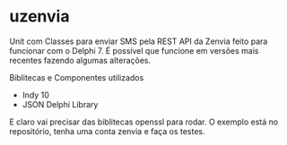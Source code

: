 # uzenvia
Unit com Classes para enviar SMS pela REST API da Zenvia feito para funcionar com o Delphi 7. É possível que funcione
em versões mais recentes fazendo algumas alterações.

Biblitecas e Componentes utilizados

- Indy 10
- JSON Delphi Library

E claro vai precisar das biblitecas openssl para rodar. O exemplo está no repositório, tenha uma conta zenvia e faça os testes.


